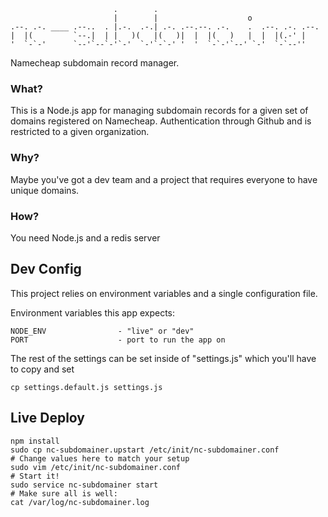                            .        .                                    
                           |        |                    o               
    .--. .-. ____ .--..  . |.-.  .-.| .-. .--.--. .-.    .  .--. .-. .--.
    |  |(         `--.|  | |   )(   |(   )|  |  |(   )   |  |  |(.-' |   
    '  `-`-'      `--'`--`-'`-'  `-'`-`-' '  '  `-`-'`--' `-'  `-`--''   

Namecheap subdomain record manager.

### What?
This is a Node.js app for managing subdomain records for a given set of domains registered on Namecheap. Authentication through Github and is restricted to a given organization.

### Why?
Maybe you've got a dev team and a project that requires everyone to have unique domains.

### How?
You need Node.js and a redis server

## Dev Config
This project relies on environment variables and a single configuration file.

Environment variables this app expects:

    NODE_ENV                - "live" or "dev"
    PORT                    - port to run the app on

The rest of the settings can be set inside of "settings.js" which you'll have to copy and set

    cp settings.default.js settings.js

## Live Deploy

    npm install
    sudo cp nc-subdomainer.upstart /etc/init/nc-subdomainer.conf
    # Change values here to match your setup
    sudo vim /etc/init/nc-subdomainer.conf
    # Start it!
    sudo service nc-subdomainer start
    # Make sure all is well:
    cat /var/log/nc-subdomainer.log